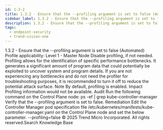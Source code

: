 ```yaml
---
id: 1-3-2
title: 1.3.2 - Ensure that the --profiling argument is set to false (Automated)
sidebar_label: 1.3.2 - Ensure that the --profiling argument is set to false (Automated)
description: 1.3.2 - Ensure that the --profiling argument is set to false (Automated)
tags:
  - endpoint-security
  - trend-vision-one
---
```


 1.3.2 - Ensure that the --profiling argument is set to false (Automated) Profile applicability: Level 1 - Master Node Disable profiling, if not needed. Profiling allows for the identification of specific performance bottlenecks. It generates a significant amount of program data that could potentially be exploited to uncover system and program details. If you are not experiencing any bottlenecks and do not need the profiler for troubleshooting purposes, it is recommended to turn it off to reduce the potential attack surface. Note By default, profiling is enabled. Impact Profiling information would not be available. Audit Run the following command on the Control Plane node: ps -ef | grep kube-controller-manager Verify that the --profiling argument is set to false. Remediation Edit the Controller Manager pod specification file /etc/kubernetes/manifests/kube-controller-manager.yaml on the Control Plane node and set the below parameter. --profiling=false © 2025 Trend Micro Incorporated. All rights reserved.Search Knowledge Base
